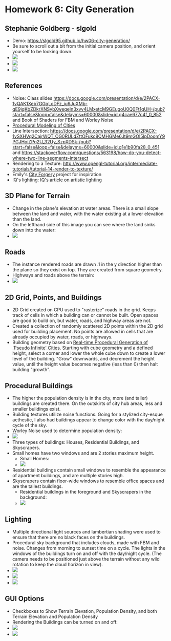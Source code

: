 # Homework 6: City Generation

## Stephanie Goldberg - slgold
- Demo: https://slgold95.github.io/hw06-city-generation/
- Be sure to scroll out a bit from the initial camera position, and orient yourself to be looking down.
- ![](allBuildings.png)
- ![](city.png)
- ![](city2.png)

## References
- Noise: Class slides https://docs.google.com/presentation/d/e/2PACX-1vQAK1Xeb7GGqLoDFz_iu9JuXMb-qE9jqKbZDkrXNSybXweqeIn3xvv4LMxetcM9GEugoU0Q0Ft1qUH-/pub?start=false&loop=false&delayms=60000&slide=id.g4cae677c4f_0_852 and Book of Shaders for FBM and Worley Noise
- [Procedural Modeling of Cities](proceduralCityGeneration.pdf)
- Line Intersection: https://docs.google.com/presentation/d/e/2PACX-1vSXHVq2CajrWQT_OG0RULdZttOFukc8CMHGMe6Jt9mGOI5lpDoomY9PGJHoiZPq2U_32Uy_SzpXDSk-/pub?start=false&loop=false&delayms=60000&slide=id.g1e1b90fa28_0_451 and https://stackoverflow.com/questions/563198/how-do-you-detect-where-two-line-segments-intersect
- Rendering to a Texture: http://www.opengl-tutorial.org/intermediate-tutorials/tutorial-14-render-to-texture/
- Emily's [City Forgery](http://www.emilyhvo.com/city-forgery/) project for inspiration
- IQ's lighting: [IQ's article on artistic lighting](http://iquilezles.org/www/articles/outdoorslighting/outdoorslighting.htm)

## 3D Plane for Terrain
- Change in the plane's elevation at water areas. There is a small slope between the land and water, with the water existing at a lower elevation than the land.
- On the lefthand side of this image you can see where the land sinks down into the water:
- ![](waterSlope.png)

## Roads
- The instance rendered roads are drawn .1 in the y direction higher than the plane so they exist on top. They are created from square geometry.
- Highways and roads above the terrain:
- ![](roads.png)

## 2D Grid, Points, and Buildings
- 2D Grid created on CPU used to "rasterize" roads in the grid. Keeps track of cells in which a building can or cannot be built. Open spaces are good to build on, but water, roads, and highway areas are not. 
- Created a collection of randomly scattered 2D points within the 2D grid used for building placement. No points are allowed in cells that are already occupied by water, roads, or highways.
- Building geometry based on [Real-time Procedural Generation of 'Pseudo Infinite' Cities](procedural_infinite_cities.pdf). Starting with cube geometry and a defined height, select a corner and lower the whole cube down to create a lower level of the building. "Grow" downwards, and decrement the height value, until the height value becomes negative (less than 0) then halt building "growth".
 

## Procedural Buildings
- The higher the population density is in the city, more (and taller) buildings are created there. On the outskirts of city hub areas, less and smaller buildings exist.
- Building textures utilize noise functions. Going for a stylized city-esque aethestic, I also had buildings appear to change color with the day/night cycle of the sky.
- Worley Noise used to determine population density:
- ![](worleyCells.png)
- Three types of buildings: Houses, Residential Buildings, and Skyscrapers.
- Small homes have two windows and are 2 stories maximum height.
  + Small Homes:
  + ![](smallHouses.png) 
- Residential buildings contain small windows to resemble the appearance of apartment buildings, and are multiple stories high.
- Skyscrapers contain floor-wide windows to resemble office spaces and are the tallest buildings.
  + Residential buildings in the foreground and Skyscrapers in the background:
  + ![](buildingTypes.png) 

## Lighting
-  Multiple directional light sources and lambertian shading were used to ensure that there are no black faces on the buildings.
- Procedural sky background that includes clouds, made with FBM and noise. Changes from morning to sunset time on a cycle. The lights in the windows of the buildings turn on and off with the day/night cycle. (The camera needs to be positioned just above the terrain without any wild rotation to keep the cloud horizon in view).
- ![](day.png)
- ![](night.png)
- ![](midday.png)

## GUI Options
- Checkboxes to Show Terrain Elevation, Population Density, and both Terrain Elevation and Population Density
- Rendering the Buildings can be turned on and off:
- ![](noBuildings.png)
- ![](yesBuildings.png)
